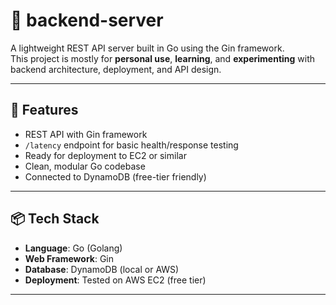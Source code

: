 # 🧠 backend-server

A lightweight REST API server built in Go using the Gin framework.  
This project is mostly for **personal use**, **learning**, and **experimenting** with backend architecture, deployment, and API design.

---

## 🚀 Features

- REST API with Gin framework
- `/latency` endpoint for basic health/response testing
- Ready for deployment to EC2 or similar
- Clean, modular Go codebase
- Connected to DynamoDB (free-tier friendly)

---

## 📦 Tech Stack

- **Language**: Go (Golang)
- **Web Framework**: Gin
- **Database**: DynamoDB (local or AWS)
- **Deployment**: Tested on AWS EC2 (free tier)

---
